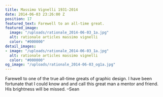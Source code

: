```yaml
---
title: Massimo Vignelli 1931-2014
date: 2014-06-03 23:26:00 Z
position: 17
featured_text: Farewell to an all-time great.
featured_image:
  image: "/uploads/rationale_2014-06-03_1a.jpg"
  alt: rationale articles massimo vignelli
  color: "#000000"
detail_images:
- image: "/uploads/rationale_2014-06-03_1a.jpg"
  alt: rationale articles massimo vignelli
  color: "#000000"
og_image: "/uploads/rationale_2014-06-03_og1a.jpg"
---
```


Farewell to one of the true all-time greats of graphic design. I have been fortunate that I could know and and call this great man a mentor and friend. His brightness will be missed. –Sean
